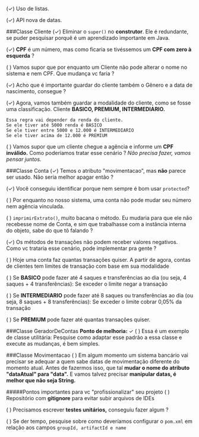 (✓) Uso de listas.

(✓) API nova de datas.

###Classe Cliente
(✓) Eliminar o ``super()`` no **construtor**. Ele é redundante, se puder pesquisar porquê é um aprendizado importante em Java.

(✓) **CPF** é um número, mas como ficaria se tivéssemos um **CPF com zero à esquerda** ?

( ) Vamos supor que por enquanto um Cliente não pode alterar o nome no sistema e nem CPF. Que mudança vc faria ?

(✓) Acho que é importante guardar do cliente também o Gênero e a data de nascimento, consegue ?

(✓) Agora, vamos também guardar a modalidade do cliente, como se fosse uma classificação. Cliente **BASICO, PREMIUM, INTERMEDIARIO.**

````
Essa regra vai depender da renda do cliente.
Se ele tiver até 5000 renda é BASICO
Se ele tiver entre 5000 e 12.000 é INTERMEDIARIO
Se ele tiver acima de 12.000 é PREMIUM
````

( ) Vamos supor que um cliente chegue a agência e informe um **CPF inválido.** Como poderíamos tratar esse cenário ? *Não precisa fazer, vamos pensar juntos.*

###Classe Conta
(✓) Temos o atributo "movimentacao", mas **não** parece ser usado. Não seria melhor apagar então ?

(✓) Você conseguiu identificar porque nem sempre é bom usar ``protected``?

( ) Por enquanto no nosso sistema, uma conta não pode mudar seu número nem agência vinculada.

( ) ``imprimirExtrato()``, muito bacana o método. Eu mudaria para que ele não recebesse nome de Conta, e sim que trabalhasse com a instância interna do objeto, sabe do que tô falando ?

(✓) Os métodos de transações não podem receber valores negativos. Como vc trataria esse cenário, pode implementar pra gente ?

( ) Hoje uma conta faz quantas transações quiser. A partir de agora, contas de clientes tem limites de transação com base em sua modalidade

( ) Se **BASICO** pode fazer até 4 saques e transferências ao dia (ou seja, 4 saques + 4 transferências): 
Se exceder o limite negar a transação

( ) Se **INTERMEDIARIO** pode fazer até 8 saques ou transferências ao dia (ou seja, 8 saques + 8 transferências): Se exceder o limite cobrar 0,05% da transação

( ) Se **PREMIUM** pode fazer até quantas transações quiser.

###Classe GeradorDeContas
**Ponto de melhoria:**
✓
( ) Essa é um exemplo de classe utilitária: Pesquise como adaptar esse padrão a essa classe e execute as mudanças, é bem simples.

###Classe Movimentacao
( ) Em algum momento um sistema bancário vai precisar se adequar a quem sabe datas de movimentação diferente do momento atual. Antes de fazermos isso, que tal **mudar o nome do atributo "dataAtual" para "data".** E vamos talvez precisar **manipular datas, é melhor que não seja String.**

#####Pontos importantes para vc "profissionalizar" seu projeto
( ) Repositório com **gitignore** para evitar subir arquivos de IDEs

( ) Precisamos escrever **testes unitários,** conseguiu fazer algum ?

( ) Se der tempo, pesquise sobre como deveríamos configurar o ``pom.xml`` em relação aos campos ``groupId, artifactId e name``